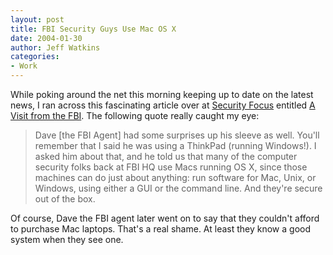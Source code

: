 ```yaml
---
layout: post
title: FBI Security Guys Use Mac OS X
date: 2004-01-30
author: Jeff Watkins
categories:
- Work
---
```


<p>While poking around the net this morning keeping up to date on the
latest news, I ran across this fascinating article over at <a
href="http://www.securityfocus.com">Security Focus</a> entitled <a
href="http://www.securityfocus.com/cgi-bin/sfonline/columnists-item.pl?
id=215">A Visit from the FBI</a>. The following quote really caught my
eye:</p>
<blockquote
cite="http://www.securityfocus.com/cgi-bin/sfonline/columnists-item.pl?
id=215">
	<p>Dave [the FBI Agent] had some surprises up his sleeve as well.
	You'll remember that I said he was using a ThinkPad (running
	Windows!). I asked him about that, and he told us that many of the
	computer security folks back at FBI HQ use Macs running OS X, since
	those machines can do just about anything: run software for Mac,
	Unix, or Windows, using either a GUI or the command line. And
	they're secure out of the box.</p>
</blockquote>
<p>Of course, Dave the FBI agent later went on to say that they
couldn't afford to purchase Mac laptops. That's a real shame. At least
they know a good system when they see one.</p>